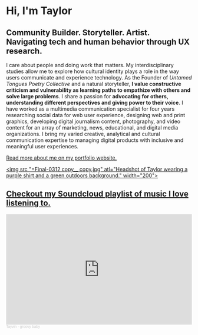 <!DOCTYPE html>
<html>
  <head>
    <meta charset="utf-8">
    <title> Taylor Vinson</title>
  </head>
  <body>
  <h1> Hi, I'm Taylor</h1>
  <h2> Community Builder. Storyteller. Artist. <br>
        Navigating tech and human behavior through UX research. </h2>

  <p> I care about people and doing work that matters. My interdisciplinary studies allow me to explore how cultural identity plays a role in the way users communicate and experience technology. As the Founder of <em>Untamed Tongues Poetry Collective</em> and a natural storyteller, <strong>I value constructive criticism and vulnerability as learning paths to empathize with others and solve large problems</strong>. I share a passion for <strong>advocating for others, understanding different perspectives and giving power to their voice</strong>. I have worked as a multimedia communication specialist for four years researching social data for web user experience, designing web and print graphics, developing digital journalism content, photography, and video content for an array of marketing, news, educational, and digital media organizations. I bring my varied creative, analytical and cultural communication expertise to managing digital products with inclusive and meaningful user experiences. </p>

  <a target="_blank" href="https://taylorvinson.com"> Read more about me on my portfolio website.

  <img src "=Final-0312 copy__ copy.jpg" atl="Headshot of Taylor wearing a purple shirt and a green outdoors background." width="200">

<h2> Checkout my Soundcloud playlist of music I love listening to.</h2>

<iframe width="100%" height="300" scrolling="no" frameborder="no" allow="autoplay" src="https://w.soundcloud.com/player/?url=https%3A//api.soundcloud.com/playlists/827697059&color=%23ff5500&auto_play=false&hide_related=false&show_comments=true&show_user=true&show_reposts=false&show_teaser=true&visual=true"></iframe><div style="font-size: 10px; color: #cccccc;line-break: anywhere;word-break: normal;overflow: hidden;white-space: nowrap;text-overflow: ellipsis; font-family: Interstate,Lucida Grande,Lucida Sans Unicode,Lucida Sans,Garuda,Verdana,Tahoma,sans-serif;font-weight: 100;"><a href="https://soundcloud.com/tayvin" title="Tayvin" target="_blank" style="color: #cccccc; text-decoration: none;">Tayvin</a> · <a href="https://soundcloud.com/tayvin/sets/groovy-baby" title="groovy baby" target="_blank" style="color: #cccccc; text-decoration: none;">groovy baby</a></div>

</body>
</html>

